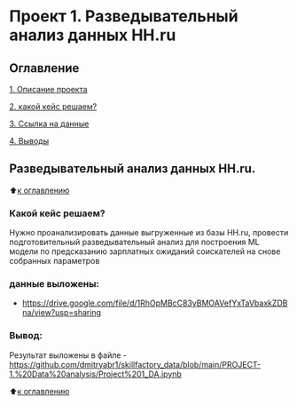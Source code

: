 # Проект 1. Разведывательный анализ данных HH.ru

## Оглавление 
[1. Описание проекта](https://github.com/dmitryabr1/skillfactory_data/tree/main/PROJECT-1.%20Data%20analysis#%D1%80%D0%B0%D0%B7%D0%B2%D0%B5%D0%B4%D1%8B%D0%B2%D0%B0%D1%82%D0%B5%D0%BB%D1%8C%D0%BD%D1%8B%D0%B9-%D0%B0%D0%BD%D0%B0%D0%BB%D0%B8%D0%B7-%D0%B4%D0%B0%D0%BD%D0%BD%D1%8B%D1%85-hhru)

[2. какой кейс решаем?](https://github.com/dmitryabr1/skillfactory_data/tree/main/PROJECT-1.%20Data%20analysis#%D0%BA%D0%B0%D0%BA%D0%BE%D0%B9-%D0%BA%D0%B5%D0%B9%D1%81-%D1%80%D0%B5%D1%88%D0%B0%D0%B5%D0%BC)

[3. Ссылка на данные](https://drive.google.com/file/d/1RhOpMBcC83yBMOAVefYxTaVbaxkZDBna/view?usp=sharing)

[4. Выводы]()

## Разведывательный анализ данных HH.ru.
:arrow_up:[к оглавлению]()

### Какой кейс решаем?
Нужно проанализировать данные выгруженные из базы HH.ru, провести подготовительный разведывательный анализ для построения ML модели по предсказанию зарплатных ожиданий соискателей на снове собранных параметров

### данные выложены:
- https://drive.google.com/file/d/1RhOpMBcC83yBMOAVefYxTaVbaxkZDBna/view?usp=sharing

### Вывод:
Результат выложены в файле - https://github.com/dmitryabr1/skillfactory_data/blob/main/PROJECT-1.%20Data%20analysis/Project%201_DA.ipynb

:arrow_up:[к оглавлению]()